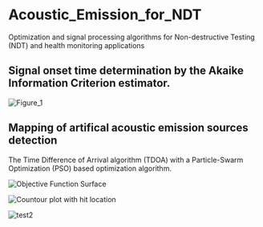 # Acoustic_Emission_for_NDT
Optimization and signal processing algorithms for Non-destructive Testing (NDT) and health monitoring applications

## Signal onset time determination by the Akaike Information Criterion estimator.
![Figure_1](https://github.com/Mazen-Elaraby/Acoustic_Emission_for_NDT/assets/99294980/b0cdf4ae-922f-4679-8fd8-c8cdd47df72c)

## Mapping of artifical acoustic emission sources detection
The Time Difference of Arrival algorithm (TDOA) with a Particle-Swarm Optimization (PSO) based optimization algorithm.

![Objective Function Surface](https://github.com/Mazen-Elaraby/Acoustic_Emission_for_NDT/assets/99294980/d5a0d723-0b5d-4faf-b840-d93fd951f983)

![Countour plot with hit location](https://github.com/Mazen-Elaraby/Acoustic_Emission_for_NDT/assets/99294980/4a5408d8-3ee7-4887-a44e-438499eeee4e)

![test2](https://github.com/Mazen-Elaraby/Acoustic_Emission_for_NDT/assets/99294980/e0cc3e34-36bd-42bd-b121-22378530f392)
